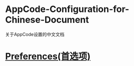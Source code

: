 # AppCode-Configuration-for-Chinese-Document
关于AppCode设置的中文文档

# [Preferences(首选项)](/AppCode/Preferences.md)
